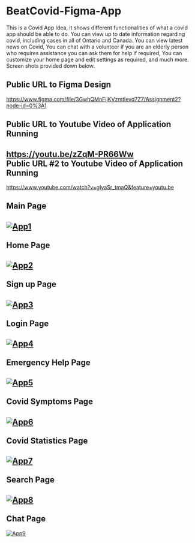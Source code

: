 # BeatCovid-Figma-App

This is a Covid App Idea, it shows different functionalities of what a covid app should be able to do. You can view up to date information regarding covid, including cases in all of Ontario and Canada. You can view latest news on Covid, You can chat with a volunteer if you are an elderly person who requires assistance you can ask them for help if required, You can customize your home page and edit settings as required, and much more. Screen shots provided down below. 

Public URL to Figma Design 
---------------------------

https://www.figma.com/file/3GwhQMnFijKVzmtIevd7Z7/Assignment2?node-id=0%3A1


Public URL to Youtube Video of Application Running
--------------------------------------------------
https://youtu.be/zZqM-PR66Ww
<br/>
Public URL #2 to Youtube Video of Application Running
--------------------------------------------------
https://www.youtube.com/watch?v=gIyaSr_tmaQ&feature=youtu.be



Main Page
--------- 
<a href="https://postimg.cc/3kMK1tQ7" width="500" height="600" target="_blank"><img src="https://i.postimg.cc/3kMK1tQ7/App1.png" alt="App1"/></a><br/><br/>
Home Page
--------- 
<a href="https://postimg.cc/phdxr7zQ" width="500" height="600" target="_blank"><img src="https://i.postimg.cc/phdxr7zQ/App2.png" alt="App2"/></a><br/><br/>
Sign up Page
------------
<a href="https://postimg.cc/r0YTrJNB" width="500" height="600" target="_blank"><img src="https://i.postimg.cc/r0YTrJNB/App3.png" alt="App3"/></a><br/><br/>
Login Page
----------
<a href="https://postimg.cc/CZ7SFYBL" width="500" height="600" target="_blank"><img src="https://i.postimg.cc/CZ7SFYBL/App4.png" alt="App4"/></a><br/><br/>
Emergency Help Page
-------------------
<a href="https://postimg.cc/0rFx5VQm" width="500" height="600" target="_blank"><img src="https://i.postimg.cc/0rFx5VQm/App5.png" alt="App5"/></a><br/><br/>
Covid Symptoms Page
-------------------
<a href="https://postimg.cc/qgz4dPk4" width="500" height="600" target="_blank"><img src="https://i.postimg.cc/qgz4dPk4/App6.png" alt="App6"/></a><br/><br/>
Covid Statistics Page
---------------------
<a href="https://postimg.cc/642XLvHy" width="500" height="600" target="_blank"><img src="https://i.postimg.cc/642XLvHy/App7.png" alt="App7"/></a><br/><br/>
Search Page
-----------
<a href="https://postimg.cc/nspnbMLP" width="500" height="600" target="_blank"><img src="https://i.postimg.cc/nspnbMLP/App8.png" alt="App8"/></a><br/><br/>
Chat Page
---------
<a href="https://postimg.cc/SnWmvcm9" width="500" height="600" target="_blank"><img src="https://i.postimg.cc/SnWmvcm9/App9.png" alt="App9"/></a><br/><br/>

